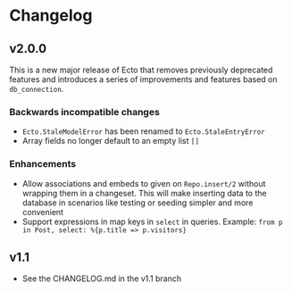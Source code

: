 # Changelog

## v2.0.0

This is a new major release of Ecto that removes previously deprecated features and introduces a series of improvements and features based on `db_connection`.

### Backwards incompatible changes

* `Ecto.StaleModelError` has been renamed to `Ecto.StaleEntryError`
* Array fields no longer default to an empty list `[]`

### Enhancements

* Allow associations and embeds to given on `Repo.insert/2` without wrapping them in a changeset. This will make inserting data to the database in scenarios like testing or seeding simpler and more convenient
* Support expressions in map keys in `select` in queries. Example: `from p in Post, select: %{p.title => p.visitors}`

## v1.1

* See the CHANGELOG.md in the v1.1 branch
